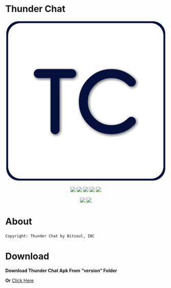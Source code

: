 # Thunder Chat

<p align="center">

  <img src="assets/20220512_154448.png">

</p>

<p align="center">

  <img src="https://img.shields.io/badge/Version-1.2-dark?style=for-the-badge">

  <img src="https://img.shields.io/github/license/apurboislam/thunder-chat?color=brown&style=for-the-badge">

  <img src="https://img.shields.io/github/stars/apurboislam/thunder-chat?color=yellow&style=for-the-badge">

  <img src="https://img.shields.io/github/issues/apurboislam/thunder-chat?color=skyblue&style=for-the-badge">

  <img src="https://img.shields.io/github/forks/apurboislam/thunder-chat?color=red&style=for-the-badge">

</p>

<p align="center">

  <img src="https://img.shields.io/badge/Author-Apurbo%20Islam-orange?style=flat-square">

  <img src="https://img.shields.io/badge/Open%20Source-Yes-purple?style=flat-square">



</p>

# About
`Copyright: Thunder Chat by Bitsoul, INC`





# Download
**Download Thunder Chat Apk From “version” Folder**


**Or**
[Click Here](https://github.com/apurboislam/Thunder-Chat/blob/main/version/TC_1.2.apk)

